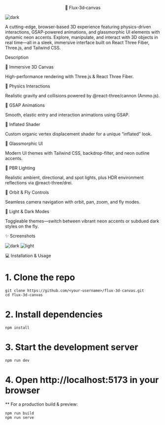 <p align=center>🚀 Flux‑3d‑canvas</p>

![dark](https://github.com/user-attachments/assets/050a065a-536f-4cb2-9881-61df5d7fa5b5)

A cutting-edge, browser-based 3D experience featuring physics-driven interactions, GSAP-powered animations, and glassmorphic UI elements with dynamic neon accents. Explore, manipulate, and interact with 3D objects in real time—all in a sleek, immersive interface built on React Three Fiber, Three.js, and Tailwind CSS.

Description

🔹 Immersive 3D Canvas

High-performance rendering with Three.js & React Three Fiber.

🔹 Physics Interactions

Realistic gravity and collisions powered by @react-three/cannon (Ammo.js).

🔹 GSAP Animations

Smooth, elastic entry and interaction animations using GSAP.

🔹 Inflated Shader

Custom organic vertex displacement shader for a unique “inflated” look.

🔹 Glassmorphic UI

Modern UI themes with Tailwind CSS, backdrop-filter, and neon outline accents.

🔹 PBR Lighting

Realistic ambient, directional, and spot lights, plus HDR environment reflections via @react-three/drei.

🔹 Orbit & Fly Controls

Seamless camera navigation with orbit, pan, zoom, and fly modes.

🔹 Light & Dark Modes

Toggleable themes—switch between vibrant neon accents or subdued dark styles on the fly.

✨ Screenshots


![dark](https://github.com/user-attachments/assets/050a065a-536f-4cb2-9881-61df5d7fa5b5)
![light](https://github.com/user-attachments/assets/9020c3de-174d-4308-bf71-9062056f278f)


💻 Installation & Usage


# 1. Clone the repo
    git clone https://github.com/<your-username>/flux-3d-canvas.git
    cd flux-3d-canvas

# 2. Install dependencies
    npm install

# 3. Start the development server
    npm run dev
# 4. Open http://localhost:5173 in your browser

** For a production build & preview:

    npm run build
    npm run serve

